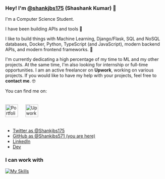 ### Hey! I'm [@shankjbs175](https://twitter.com/shankjbs175) (Shashank Kumar) 👋

I'm a Computer Science Student.

I have been building APIs and tools 🚀

I like to build things with Machine Learning, Django/Flask, SQL and NoSQL databases, Docker, Python, TypeScript (and JavaScript), modern backend APIs, and modern frontend frameworks. 🤖

I'm currently dedicating a high percentage of my time to ML and my other projects. At the same time, I'm also looking for internship or full-time opportunities. I am an active freelancer on **Upwork**, working on various projects. If you would like to have my help with your projects, feel free to **contact me**. 🤓

You can find me on:

[<img src="https://cdn-icons-png.flaticon.com/512/3178/3178285.png" alt="Portfolio" width="40" height="40">](https://myportfolio-shashanks-projects-9dec6c47.vercel.app/)
[<img src="https://static-00.iconduck.com/assets.00/upwork-icon-1024x1024-e2s66t39.png" alt="Upwork Icon" style="margin: 20px;" width="40" height="40">](https://www.upwork.com/freelancers/~01eb786c6f9beec5ca) 
* [Twitter as @Shankjbs175](https://twitter.com/shankjbs175)
* [GitHub as @Shankjbs571 (you are here)](https://github.com/Shankjbs571)
* [LinkedIn](https://linkedin.com/in/shankjbs571)
* [Dev](https://dev.to/shankjbs571)

### I can work with

[![My Skills](https://skillicons.dev/icons?i=py,c,nodejs,django,flask,gcp,docker,mysql,postgres,mongodb,fastapi,react,vuejs,graphql,bash,sklearn,redis,selenium)](https://skillicons.dev)
